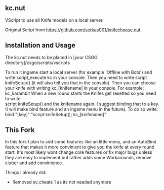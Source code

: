 kc.nut
---------------

VScript to use all Knife models on a local server. 

Original Script from https://github.com/serkas001/knifechoose.nut


Installation and Usage
---------------

The kc.nut needs to be placed in
    [your CSGO directory]/csgo/scripts/vscripts
    
To run it ingame start a local server (for example 'Offline with Bots') and write 
    script_execute kc
in your console. Then you need to write 
    script knifeSetup()
(it will also tell you that in the console). Then you can choose your knife with writing 
    kc_[knifename]
in your console. For example:
    kc_karambit
When a new round starts the Knifes get resetted so you need to write  
    script knifeSetup()
and the knifename again. I suggest binding that to a key. (I will make bind feature and an ingame menu in the future). To do so write:
    bind "[key]" "script knifeSetup(); kc_[knifename]"
    
This Fork
-----------------

In this fork I plan to add some features like an little menu, and an AutoBind feature that makes it more convinient to give you the knife at every round start. It's most likely wont change core features or fix major bugs unless they are easy to implement but rather adds some Workarounds, remove clutter and add convinience.

Things I already did:

* Removed sv_cheats 1 as its not needed anymore
    
    
